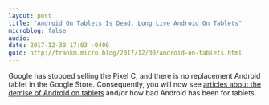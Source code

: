 ```yaml
---
layout: post
title: "Android On Tablets Is Dead, Long Live Android On Tablets"
microblog: false
audio: 
date: 2017-12-30 17:03 -0400
guid: http://frankm.micro.blog/2017/12/30/android-on-tablets.html
---
```

Google has stopped selling the Pixel C, and there is no replacement Android tablet in the Google Store. Consequently, you will now see [articles about the demise of Android on tablets](https://9to5google.com/2017/12/29/post-mortem-google-pixel-c-was-an-admirable-piece-of-tablet-hardware-that-sadly-ran-android/) and/or how bad Android has been for tablets.
